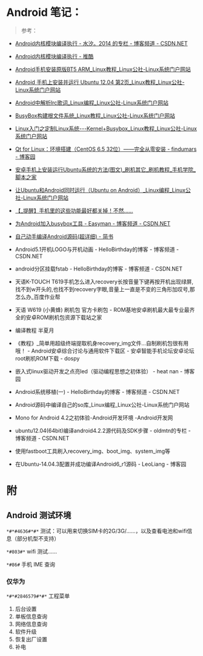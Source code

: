 # Android 笔记：

> 参考：

+ [Android内核模块编译执行 - 水汐。2014 的专栏 - 博客频道 - CSDN.NET](http://blog.csdn.net/qq1084283172/article/details/56958136)

+ [Android内核模块编译执行 - 推酷](http://www.tuicool.com/articles/E3ARJzi)

+ [Android手机安装原版BT5 ARM_Linux教程_Linux公社-Linux系统门户网站](http://www.linuxidc.com/Linux/2012-08/67591.htm)

+ [Android 手机上安装并运行 Ubuntu 12.04 第2页_Linux教程_Linux公社-Linux系统门户网站](http://www.linuxidc.com/Linux/2013-05/84014p2.htm)

+ [Android中解析lrc歌词_Linux编程_Linux公社-Linux系统门户网站](http://www.linuxidc.com/Linux/2012-07/64755.htm)

+ [BusyBox构建根文件系统_Linux教程_Linux公社-Linux系统门户网站](http://www.linuxidc.com/Linux/2015-08/121320.htm)

+ [Linux入门之定制Linux系统---Kernel+Busybox_Linux教程_Linux公社-Linux系统门户网站](http://www.linuxidc.com/Linux/2014-04/99473.htm)

+ [Qt for Linux：环境搭建（CentOS 6.5 32位）——完全从零安装 - findumars - 博客园](http://www.cnblogs.com/findumars/p/5034623.html)

+ [安卓手机上安装运行Ubuntu系统的方法(图文)_刷机其它_刷机教程_手机学院_脚本之家](http://www.jb51.net/shuajijiaocheng/133097.html)

+ [让Ubuntu和Android同时运行（Ubuntu on Android）_Linux编程_Linux公社-Linux系统门户网站](http://www.linuxidc.com/Linux/2012-05/59599.htm)

+ [【_提醒】手机里的这些功能最好都关掉！不然......](http://www.360doc.com/content/16/0119/15/28041906_529100992.shtml)

+ [为Android加入busybox工具 - Easyman - 博客频道 - CSDN.NET](http://blog.csdn.net/liaoshengjiong/article/details/3957725)

+ [自己动手编译Android源码(超详细) - 简书](http://www.jianshu.com/p/367f0886e62b)


+ Android5.1开机LOGO与开机动画 - HelloBirthday的博客 - 博客频道 - CSDN.NET

+ android分区挂载fstab - HelloBirthday的博客 - 博客频道 - CSDN.NET

+ 天语K-TOUCH T619手机怎么进入recovery长按音量下键再按开机出现绿屏,找不到w开头的,也找不到recovery字眼,音量上一直是不变的三角形加叹号,那怎么办_百度作业帮

+ 天语 W619 (小黄蜂) 刷机包 官方卡刷包 - ROM基地安卓刷机最大最专业最齐全的安卓ROM刷机包资源下载站之家

+ 编译教程  半夏月

+ 《教程》_简单用超级终端提取机身recovery_img文件…自制刷机包很有用哦！ - Android安卓综合讨论与通用软件下载区 - 安卓智能手机论坛安卓论坛root刷机ROM下载 - dospy

+ 嵌入式linux驱动开发之点亮led（驱动编程思想之初体验） - heat nan - 博客园

+ Android系统移植(一) - HelloBirthday的博客 - 博客频道 - CSDN.NET

+ Android源码中编译自己的so库_Linux编程_Linux公社-Linux系统门户网站

+ Mono for Android 4.2之初体验-Android开发环境 -Android开发网

+ ubuntu12.04(64bit)编译android4.2.2源代码及SDK步骤 - oldmtn的专栏 - 博客频道 - CSDN.NET

+ 使用fastboot工具刷入recovery_img、boot_img、system_img等

+ 在Ubuntu-14.04.3配置并成功编译Android6_r1源码 - LeoLiang - 博客园

# 附
## Android 测试环境

`*#*#4636#*#*` 测试：可以用来切换SIM卡的2G/3G/……，以及查看电池和wifi信息（部分机型不支持）

`*#803#*`  wifi 测试……

`*#86#` 手机 IME 查询


### 仅华为

`*#*#2846579#*#*` 工程菜单
1. 后台设置
2. 单板信息查询
3. 网络信息查询
4. 软件升级
5. 恢复出厂设置
6. 补电

